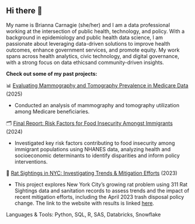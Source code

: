 ## Hi there 👋

My name is Brianna Carnagie (she/her) and I am a data professional working at the intersection of public health, technology, and policy. With a background in epidemiology and public health data science, I am passionate about leveraging data-driven solutions to improve health outcomes, enhance government services, and promote equity. My work spans across health analytics, civic technology, and digital governance, with a strong focus on data ethicsand community-driven insights.

**Check out some of my past projects:** 

📊 [Evaluating Mammography and Tomography Prevalence in Medicare Data](https://github.com/bcarnagie/Mammography-Code-Sample) (2025)
- Conducted an analysis of mammography and tomography utilization among Medicare beneficiaries.

🗂️ [Final Report: Risk Factors for Food Insecurity Amongst Immigrants](https://bcarnagie.github.io/files/MPH%20Thesis.pdf) (2024)
- Investigated key risk factors contributing to food insecurity among immigrant populations using NHANES data, analyzing health and socioeconomic determinants to identify disparities and inform policy interventions.

🏥 [Rat Sightings in NYC: Investigating Trends & Mitigation Efforts](https://github.com/bcarnagie/rats-in-nyc) (2023)
- This project explores New York City’s growing rat problem using 311 Rat Sightings data and sanitation records to assess trends and the impact of recent mitigation efforts, including the April 2023 trash disposal policy change. The link to the website with results is linked [here](https://yynyfl.github.io/Final-Project/index.html).

Languages & Tools: Python, SQL, R, SAS, Databricks, Snowflake

<!--
**bcarnagie/bcarnagie** is a ✨ _special_ ✨ repository because its `README.md` (this file) appears on your GitHub profile.

Here are some ideas to get you started:

- 🔭 I’m currently working on ...
- 🌱 I’m currently learning ...
- 👯 I’m looking to collaborate on ...
- 🤔 I’m looking for help with ...
- 💬 Ask me about ...
- 📫 How to reach me: ...
- 😄 Pronouns: ...
- ⚡ Fun fact: ...
-->
